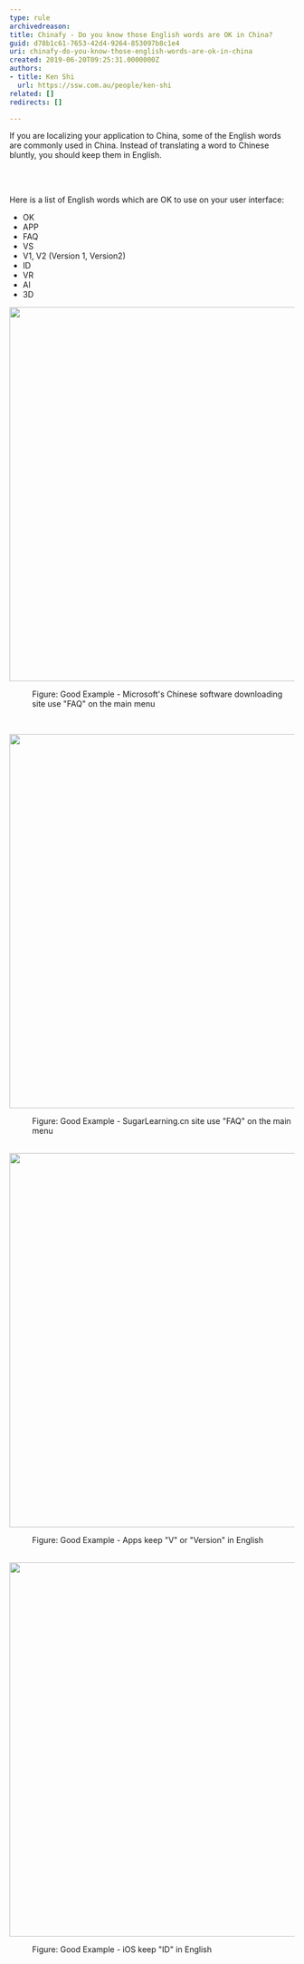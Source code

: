 ```yaml
---
type: rule
archivedreason: 
title: Chinafy - Do you know those English words are OK in China?
guid: d78b1c61-7653-42d4-9264-853097b8c1e4
uri: chinafy-do-you-know-those-english-words-are-ok-in-china
created: 2019-06-20T09:25:31.0000000Z
authors:
- title: Ken Shi
  url: https://ssw.com.au/people/ken-shi
related: []
redirects: []

---
```



<p>​If you are localizing your application to China, some of the English words are commonly used in China. Instead of translating a word to Chinese bluntly, you should keep them&#160;in English.&#160;<br></p>
<br><excerpt class='endintro'></excerpt><br>
<p>Here is a list of English&#160;words which are OK to use on your user&#160;interface&#58;<br></p><ul><li>​OK<br></li><li>APP<br></li><li>FAQ<br></li><li>VS<br></li><li>V1, V2 (Version 1, Version2)<br></li><li>ID<br></li><li>VR<br></li><li>AI<br></li><li>3D​<br></li></ul><dl class="ssw15-rteElement-ImageArea">
   <img src="/PublishingImages/microsoft%20download%20site.jpg" alt="" style="width&#58;660px;" />
</dl><dd class="ssw15-rteElement-FigureGood">Figure&#58; Good Example -&#160;Microsoft's Chinese&#160;software downloading site use &quot;FAQ&quot; on the main menu<br></dd><p>
   <br>
</p><dl class="ssw15-rteElement-ImageArea">
   <img src="/PublishingImages/sugarlearning%20cn%20site.jpg" alt="" style="width&#58;660px;" />
</dl><dd class="ssw15-rteElement-FigureGood">Figure&#58; Good Example -&#160;SugarLearning.cn site&#160;use &quot;FAQ&quot; on the main menu<br></dd>​&#160; 
<dl class="ssw15-rteElement-ImageArea">
   <img src="/PublishingImages/versionok.png" alt="" style="width&#58;660px;" />
</dl><dd class="ssw15-rteElement-FigureGood">Figure&#58; Good Example - Apps keep&#160;&quot;V&quot; or &quot;Version&quot; in English<br></dd>​&#160; 
<dl class="ssw15-rteElement-ImageArea">
   <img src="/PublishingImages/FACE%20ID.png" alt="" style="width&#58;660px;" />
</dl><dd class="ssw15-rteElement-FigureGood">Figure&#58; Good Example - iOS keep &quot;ID&quot; in English<br></dd>​&#160;​​​ 
<div><p>
      <br>
   </p></div>


